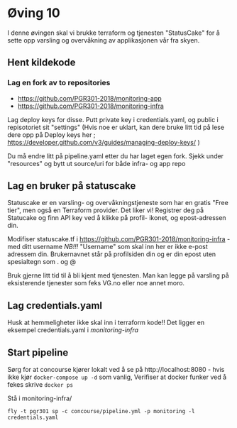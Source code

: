# Øving 10

I denne øvingen skal vi brukke terraform og tjenesten "StatusCake" for å sette opp varsling og overvåkning av applikasjonen 
vår fra skyen. 

## Hent kildekode

### Lag en fork av to repositories

* https://github.com/PGR301-2018/monitoring-app
* https://github.com/PGR301-2018/monitoring-infra

Lag deploy keys for disse. Putt private key i credentials.yaml, og public i repisotoriet sit "settings"  (Hvis noe er uklart, 
kan dere bruke litt tid på lese dere opp på Deploy keys her ; https://developer.github.com/v3/guides/managing-deploy-keys/
)

Du må endre litt på pipeline.yaml etter du har laget egen fork. Sjekk under "resources" og bytt ut source/uri for både infra- og app repo 
 
## Lag en bruker på statuscake

Statuscake er en varsling- og overvåkningstjeneste som har en gratis "Free tier", men også en Terraform provider. Det liker vi!
Registrer deg på Statucake og finn API key ved å klikke på profil- ikonet, og epost-adressen din. 

Modifiser statuscake.tf i https://github.com/PGR301-2018/monitoring-infra - med ditt username *NB!!!* "Username" som skal inn her er ikke e-post adressem din. 
Brukernavnet står på profilsiden din og er din epost uten spesialtegn som . og @ 

Bruk gjerne litt tid til å bli kjent med tjenesten. Man kan legge på varsling på eksisterende tjenester som feks VG.no eller noe annet moro. 


## Lag credentials.yaml

Husk at hemmeligheter ikke skal inn i terraform kode!! Det ligger en eksempel credentials.yaml i *monitoring-infra* 

## Start pipeline 

Sørg for at concourse kjører lokalt ved å se på http://localhost:8080 - hvis ikke kjør ```docker-compose up -d``` som vanlig, Verifiser at 
docker funker ved å fekes skrive ```docker ps```

Stå i monitoring-infra/

```
fly -t pgr301 sp -c concourse/pipeline.yml -p monitoring -l credentials.yaml
```

## 
